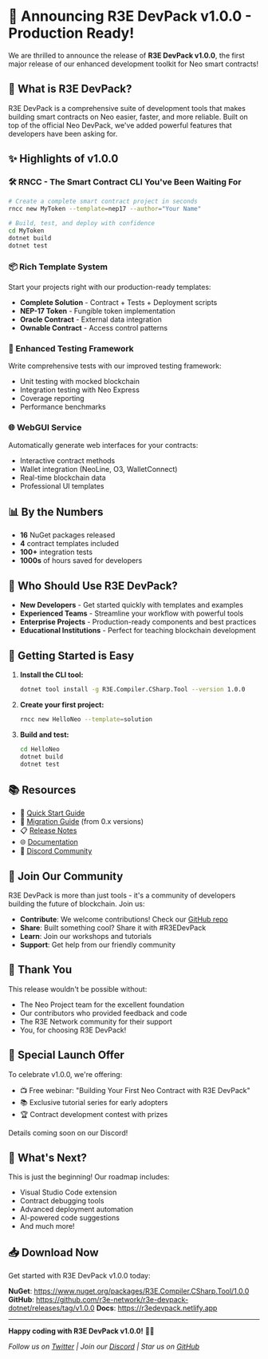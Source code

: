 # 🎉 Announcing R3E DevPack v1.0.0 - Production Ready!

We are thrilled to announce the release of **R3E DevPack v1.0.0**, the first major release of our enhanced development toolkit for Neo smart contracts!

## 🚀 What is R3E DevPack?

R3E DevPack is a comprehensive suite of development tools that makes building smart contracts on Neo easier, faster, and more reliable. Built on top of the official Neo DevPack, we've added powerful features that developers have been asking for.

## ✨ Highlights of v1.0.0

### 🛠️ RNCC - The Smart Contract CLI You've Been Waiting For

```bash
# Create a complete smart contract project in seconds
rncc new MyToken --template=nep17 --author="Your Name"

# Build, test, and deploy with confidence
cd MyToken
dotnet build
dotnet test
```

### 📦 Rich Template System

Start your projects right with our production-ready templates:
- **Complete Solution** - Contract + Tests + Deployment scripts
- **NEP-17 Token** - Fungible token implementation
- **Oracle Contract** - External data integration
- **Ownable Contract** - Access control patterns

### 🧪 Enhanced Testing Framework

Write comprehensive tests with our improved testing framework:
- Unit testing with mocked blockchain
- Integration testing with Neo Express
- Coverage reporting
- Performance benchmarks

### 🌐 WebGUI Service

Automatically generate web interfaces for your contracts:
- Interactive contract methods
- Wallet integration (NeoLine, O3, WalletConnect)
- Real-time blockchain data
- Professional UI templates

## 📊 By the Numbers

- **16** NuGet packages released
- **4** contract templates included
- **100+** integration tests
- **1000s** of hours saved for developers

## 🎯 Who Should Use R3E DevPack?

- **New Developers** - Get started quickly with templates and examples
- **Experienced Teams** - Streamline your workflow with powerful tools
- **Enterprise Projects** - Production-ready components and best practices
- **Educational Institutions** - Perfect for teaching blockchain development

## 🔧 Getting Started is Easy

1. **Install the CLI tool:**
   ```bash
   dotnet tool install -g R3E.Compiler.CSharp.Tool --version 1.0.0
   ```

2. **Create your first project:**
   ```bash
   rncc new HelloNeo --template=solution
   ```

3. **Build and test:**
   ```bash
   cd HelloNeo
   dotnet build
   dotnet test
   ```

## 📚 Resources

- 📖 [Quick Start Guide](QUICK_START_v1.0.0.md)
- 🔄 [Migration Guide](MIGRATION_GUIDE_v1.0.0.md) (from 0.x versions)
- 📋 [Release Notes](RELEASE_NOTES_v1.0.0.md)
- 🌐 [Documentation](https://r3edevpack.netlify.app)
- 💬 [Discord Community](https://discord.gg/r3e)

## 🤝 Join Our Community

R3E DevPack is more than just tools - it's a community of developers building the future of blockchain. Join us:

- **Contribute**: We welcome contributions! Check our [GitHub repo](https://github.com/r3e-network/r3e-devpack-dotnet)
- **Share**: Built something cool? Share it with #R3EDevPack
- **Learn**: Join our workshops and tutorials
- **Support**: Get help from our friendly community

## 🙏 Thank You

This release wouldn't be possible without:
- The Neo Project team for the excellent foundation
- Our contributors who provided feedback and code
- The R3E Network community for their support
- You, for choosing R3E DevPack!

## 🎁 Special Launch Offer

To celebrate v1.0.0, we're offering:
- 📺 Free webinar: "Building Your First Neo Contract with R3E DevPack"
- 📚 Exclusive tutorial series for early adopters
- 🏆 Contract development contest with prizes

Details coming soon on our Discord!

## 🚀 What's Next?

This is just the beginning! Our roadmap includes:
- Visual Studio Code extension
- Contract debugging tools
- Advanced deployment automation
- AI-powered code suggestions
- And much more!

## 📥 Download Now

Get started with R3E DevPack v1.0.0 today:

**NuGet**: https://www.nuget.org/packages/R3E.Compiler.CSharp.Tool/1.0.0
**GitHub**: https://github.com/r3e-network/r3e-devpack-dotnet/releases/tag/v1.0.0
**Docs**: https://r3edevpack.netlify.app

---

**Happy coding with R3E DevPack v1.0.0!** 🎉🚀

*Follow us on [Twitter](https://twitter.com/r3enetwork) | Join our [Discord](https://discord.gg/r3e) | Star us on [GitHub](https://github.com/r3e-network/r3e-devpack-dotnet)*